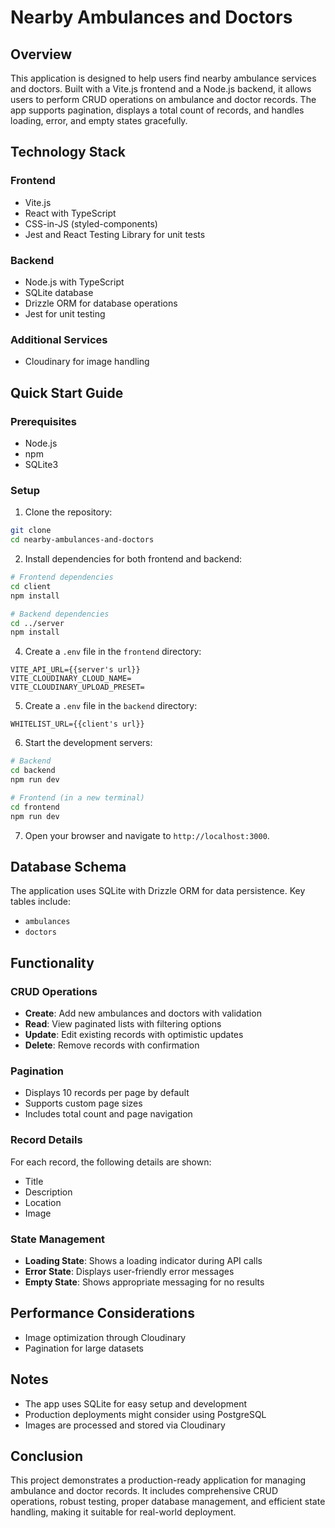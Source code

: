 # Nearby Ambulances and Doctors

## Overview

This application is designed to help users find nearby ambulance services and doctors. Built with a Vite.js frontend and a Node.js backend, it allows users to perform CRUD operations on ambulance and doctor records. The app supports pagination, displays a total count of records, and handles loading, error, and empty states gracefully.

## Technology Stack

### Frontend
- Vite.js
- React with TypeScript
- CSS-in-JS (styled-components)
- Jest and React Testing Library for unit tests

### Backend
- Node.js with TypeScript
- SQLite database
- Drizzle ORM for database operations
- Jest for unit testing

### Additional Services
- Cloudinary for image handling

## Quick Start Guide

### Prerequisites

- Node.js
- npm
- SQLite3

### Setup

1. Clone the repository:

```bash
git clone 
cd nearby-ambulances-and-doctors
```

2. Install dependencies for both frontend and backend:

```bash
# Frontend dependencies
cd client
npm install

# Backend dependencies
cd ../server
npm install
```

4. Create a `.env` file in the `frontend` directory:

```env
VITE_API_URL={{server's url}}
VITE_CLOUDINARY_CLOUD_NAME=
VITE_CLOUDINARY_UPLOAD_PRESET=
```

5. Create a `.env` file in the `backend` directory:

```env
WHITELIST_URL={{client's url}}
```

6. Start the development servers:

```bash
# Backend
cd backend
npm run dev

# Frontend (in a new terminal)
cd frontend
npm run dev
```

7. Open your browser and navigate to `http://localhost:3000`.

## Database Schema

The application uses SQLite with Drizzle ORM for data persistence. Key tables include:

- `ambulances`
- `doctors`

## Functionality

### CRUD Operations

- **Create**: Add new ambulances and doctors with validation
- **Read**: View paginated lists with filtering options
- **Update**: Edit existing records with optimistic updates
- **Delete**: Remove records with confirmation

### Pagination

- Displays 10 records per page by default
- Supports custom page sizes
- Includes total count and page navigation

### Record Details

For each record, the following details are shown:
- Title
- Description
- Location
- Image

### State Management

- **Loading State**: Shows a loading indicator during API calls
- **Error State**: Displays user-friendly error messages
- **Empty State**: Shows appropriate messaging for no results

## Performance Considerations

- Image optimization through Cloudinary
- Pagination for large datasets

## Notes

- The app uses SQLite for easy setup and development
- Production deployments might consider using PostgreSQL
- Images are processed and stored via Cloudinary

## Conclusion

This project demonstrates a production-ready application for managing ambulance and doctor records. It includes comprehensive CRUD operations, robust testing, proper database management, and efficient state handling, making it suitable for real-world deployment.